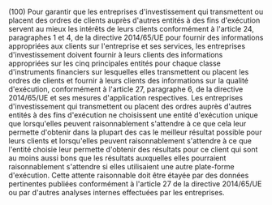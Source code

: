 (100) Pour garantir que les entreprises d'investissement qui transmettent ou placent des ordres de clients auprès d'autres entités à des fins d'exécution servent au mieux les intérêts de leurs clients conformément à l'article 24, paragraphes 1 et 4, de la directive 2014/65/UE pour fournir des informations appropriées aux clients sur l'entreprise et ses services, les entreprises d'investissement doivent fournir à leurs clients des informations appropriées sur les cinq principales entités pour chaque classe d'instruments financiers sur lesquelles elles transmettent ou placent les ordres de clients et fournir à leurs clients des informations sur la qualité d'exécution, conformément à l'article 27, paragraphe 6, de la directive 2014/65/UE et ses mesures d'application respectives. Les entreprises d'investissement qui transmettent ou placent des ordres auprès d'autres entités à des fins d'exécution ne choisissent une entité d'exécution unique que lorsqu'elles peuvent raisonnablement s'attendre à ce que cela leur permette d'obtenir dans la plupart des cas le meilleur résultat possible pour leurs clients et lorsqu'elles peuvent raisonnablement s'attendre à ce que l'entité choisie leur permette d'obtenir des résultats pour ce client qui sont au moins aussi bons que les résultats auxquelles elles pourraient raisonnablement s'attendre si elles utilisaient une autre plate-forme d'exécution. Cette attente raisonnable doit être étayée par des données pertinentes publiées conformément à l'article 27 de la directive 2014/65/UE ou par d'autres analyses internes effectuées par les entreprises.